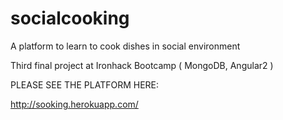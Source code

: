 # socialcooking
A platform to learn to cook dishes in social environment

Third final project at Ironhack Bootcamp ( MongoDB, Angular2 )

PLEASE SEE THE PLATFORM HERE:

http://sooking.herokuapp.com/
